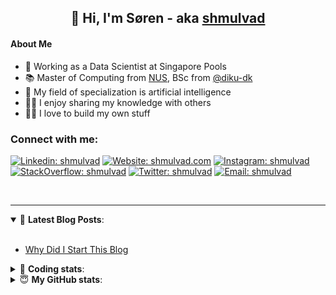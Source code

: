 <h2 align="center">
	👋 Hi, I'm Søren - aka <a href="https://shmulvad.com">shmulvad</a>
</h2>

#### About Me
- 🤖 Working as a Data Scientist at Singapore Pools
- 📚 Master of Computing from [NUS], BSc from [@diku-dk]
- 🧠 My field of specialization is artificial intelligence
- 👨‍🏫 I enjoy sharing my knowledge with others
- 👨‍💻 I love to build my own stuff

### Connect with me:

[![Linkedin: shmulvad](https://img.shields.io/badge/shmulvad-blue?style=flat&logo=Linkedin&logoColor=white)][linkedin]
[![Website: shmulvad.com](https://img.shields.io/badge/shmulvad.com-47CCCC?&style=flat&logo=Google-Chrome&logoColor=white)][website]
[![Instagram: shmulvad](https://img.shields.io/badge/-@shmulvad-purple?style=flat&logo=Instagram&logoColor=white)][instagram]
[![StackOverflow: shmulvad](https://img.shields.io/badge/shmulvad-FE7A16?style=flat&logo=stack-overflow&logoColor=white)][stackOverflow]
[![Twitter: shmulvad](https://img.shields.io/badge/@shmulvad-1ca0f1?style=flat&logo=twitter&logoColor=white)][twitter]
[![Email: shmulvad](https://img.shields.io/badge/shmulvad-D14836?style=flat&logo=gmail&logoColor=white)][mail]

<br />

---

<details open>
 <summary>📕 <b>Latest Blog Posts</b>: </summary>

<br>

<!-- BLOG-POST-LIST:START -->
- [Why Did I Start This Blog](https://shmulvad.com/blog/why-did-start-this-blog)
<!-- BLOG-POST-LIST:END -->

</details>

<!-- --- -->

<details>
 <summary>🤖 <b>Coding stats</b>: </summary>

<br>

NOTE: Doesn't track coding at work or work done in environments such as Jupyter Notebooks.

<!--START_SECTION:waka-->
![Code Time](http://img.shields.io/badge/Code%20Time-2%2C266%20hrs%202%20mins-blue)

**I'm a Night 🦉** 

```text
🌞 Morning                438 commits         ██░░░░░░░░░░░░░░░░░░░░░░░   09.30 % 
🌆 Daytime                1220 commits        ██████░░░░░░░░░░░░░░░░░░░   25.89 % 
🌃 Evening                1932 commits        ██████████░░░░░░░░░░░░░░░   41.00 % 
🌙 Night                  1122 commits        ██████░░░░░░░░░░░░░░░░░░░   23.81 % 
```


📊 **This Week I Spent My Time On** 

```text
💬 Programming Languages: 
Other                    28 mins             ███████░░░░░░░░░░░░░░░░░░   29.30 % 
JavaScript               21 mins             █████░░░░░░░░░░░░░░░░░░░░   21.96 % 
Python                   17 mins             █████░░░░░░░░░░░░░░░░░░░░   18.29 % 
YAML                     8 mins              ██░░░░░░░░░░░░░░░░░░░░░░░   08.55 % 
Bash                     6 mins              ██░░░░░░░░░░░░░░░░░░░░░░░   06.55 % 

🔥 Editors: 
VS Code                  1 hr 10 mins        ██████████████████░░░░░░░   72.81 % 
Zsh                      26 mins             ███████░░░░░░░░░░░░░░░░░░   27.19 % 

🐱‍💻 Projects: 
overvaagning-admin       39 mins             ██████████░░░░░░░░░░░░░░░   40.73 % 
turbo-main               39 mins             ██████████░░░░░░░░░░░░░░░   40.48 % 
Terminal                 15 mins             ████░░░░░░░░░░░░░░░░░░░░░   15.81 % 
hit-locator              2 mins              █░░░░░░░░░░░░░░░░░░░░░░░░   02.50 % 
datapakke-interface      0 secs              ░░░░░░░░░░░░░░░░░░░░░░░░░   00.49 % 
```


 Last Updated on 30/12/2023 18:40:25 UTC
<!--END_SECTION:waka-->

</details>

<!-- --- -->

<details>
 <summary>😇 <b>My GitHub stats</b>: </summary>

<br>

<img align="left" alt="shmulvad's Github Stats" src="https://github-readme-stats.vercel.app/api?username=shmulvad&show_icons=true&hide_border=true" />

</details>



[website]: https://shmulvad.com
[twitter]: https://twitter.com/shmulvad
[linkedin]: https://linkedin.com/in/shmulvad
[instagram]: https://instagram.com/shmulvad
[stackOverflow]: https://stackoverflow.com/users/9248793/shmulvad
[mail]: mailto:shmulvad@gmail.com
[@diku-dk]: https://github.com/diku-dk
[github]: https://github.com/shmulvad
[NUS]: https://www.nus.edu.sg